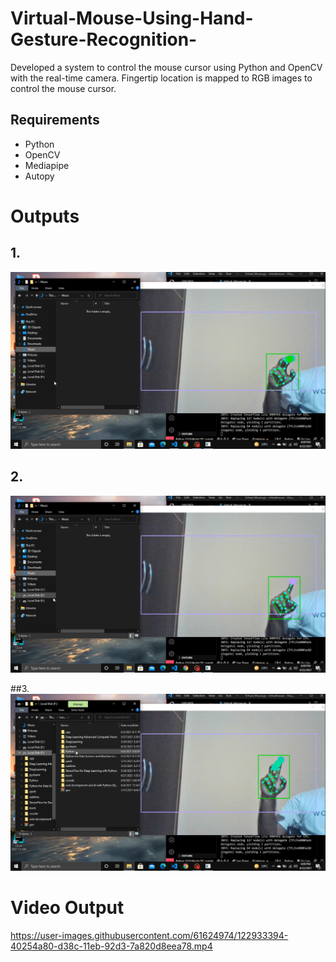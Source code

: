 # Virtual-Mouse-Using-Hand-Gesture-Recognition-
Developed a system to control the mouse cursor using Python and OpenCV with the real-time camera. Fingertip location is mapped to RGB images to control the mouse cursor.
## Requirements
  + Python
  + OpenCV
  + Mediapipe
  + Autopy

# Outputs
## 1.
![Getting Started](https://github.com/Sahilofficial/Virtual-Mouse-Using-Hand-Gesture-Recognition-/blob/main/output/vm1.png)

## 2. 
![Getting Started](https://github.com/Sahilofficial/Virtual-Mouse-Using-Hand-Gesture-Recognition-/blob/main/output/vm2.png)

##3.
![Getting Started](https://github.com/Sahilofficial/Virtual-Mouse-Using-Hand-Gesture-Recognition-/blob/main/output/vm3.png)




# Video Output
https://user-images.githubusercontent.com/61624974/122933394-40254a80-d38c-11eb-92d3-7a820d8eea78.mp4

